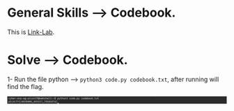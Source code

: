 # General Skills --> Codebook.
This is [Link-Lab](https://play.picoctf.org/practice/challenge/238?category=5&page=2).
# Solve --> Codebook.
1- Run the file python --> `python3 code.py codebook.txt`, after running will find the flag.
<br />

![0](screenshots/0.png)
<br />
